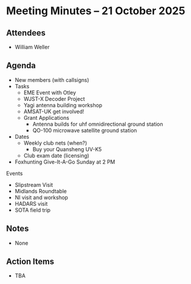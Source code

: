 # Meeting Minutes – 21 October 2025

## Attendees
- William Weller

## Agenda
- New members (with callsigns)
- Tasks
  - EME Event with Otley
  - WJST-X Decoder Project
  - Yagi antenna building workshop
  - AMSAT-UK get involved!
  - Grant Applications
    - Antenna builds for uhf omnidirectional ground station
    - QO-100 microwave satellite ground station
- Dates
  - Weekly club nets (when?)
    - Buy your Quansheng UV-K5 
  - Club exam date (licensing)
- Foxhunting Give-It-A-Go Sunday at 2 PM

Events
- Slipstream Visit
- Midlands Roundtable
- NI visit and workshop
- HADARS visit
- SOTA field trip

## Notes
- None

## Action Items
- TBA
